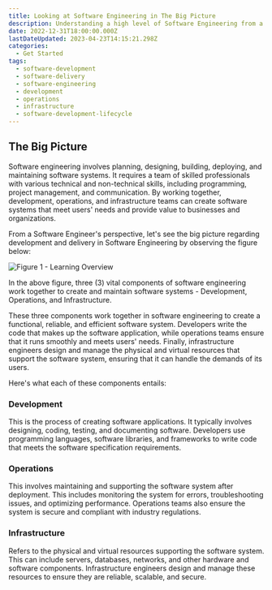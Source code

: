 ```yaml
---
title: Looking at Software Engineering in The Big Picture
description: Understanding a high level of Software Engineering from a particular perspective helps a lot when you are new and have just started learning about it
date: 2022-12-31T18:00:00.000Z
lastDateUpdated: 2023-04-23T14:15:21.298Z
categories:
  - Get Started
tags:
  - software-development
  - software-delivery
  - software-engineering
  - development
  - operations
  - infrastructure
  - software-development-lifecycle
---
```


## The Big Picture

Software engineering involves planning, designing, building, deploying, and maintaining software systems. It requires a team of skilled professionals with various technical and non-technical skills, including programming, project management, and communication. By working together, development, operations, and infrastructure teams can create software systems that meet users' needs and provide value to businesses and organizations.

From a Software Engineer's perspective, let's see the big picture regarding development and delivery in Software Engineering by observing the figure below:

![Figure 1 - Learning Overview](/assets/svg/learning-overview.drawio.svg)

In the above figure, three (3) vital components of software engineering work together to create and maintain software systems - Development, Operations, and Infrastructure.

These three components work together in software engineering to create a functional, reliable, and efficient software system. Developers write the code that makes up the software application, while operations teams ensure that it runs smoothly and meets users' needs. Finally, infrastructure engineers design and manage the physical and virtual resources that support the software system, ensuring that it can handle the demands of its users.

Here's what each of these components entails:

### Development
This is the process of creating software applications. It typically involves designing, coding, testing, and documenting software. Developers use programming languages, software libraries, and frameworks to write code that meets the software specification requirements.

### Operations
This involves maintaining and supporting the software system after deployment. This includes monitoring the system for errors, troubleshooting issues, and optimizing performance. Operations teams also ensure the system is secure and compliant with industry regulations.

### Infrastructure
Refers to the physical and virtual resources supporting the software system. This can include servers, databases, networks, and other hardware and software components. Infrastructure engineers design and manage these resources to ensure they are reliable, scalable, and secure.